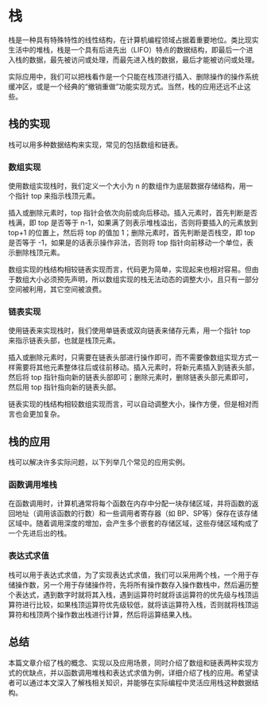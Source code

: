 # 栈
栈是一种具有特殊特性的线性结构，在计算机编程领域占据着重要地位。类比现实生活中的堆栈，栈是一个具有后进先出（LIFO）特点的数据结构，即最后一个进入栈的数据，最先被访问或处理，而最先进入栈的数据，最后才能被访问或处理。

实际应用中，我们可以把栈看作是一个只能在栈顶进行插入、删除操作的操作系统缓冲区，或是一个经典的“撤销重做”功能实现方式。当然，栈的应用还远不止这些。

## 栈的实现
栈可以用多种数据结构来实现，常见的包括数组和链表。

### 数组实现
使用数组实现栈时，我们定义一个大小为 n 的数组作为底层数据存储结构，用一个指针 top 来指示栈顶元素。

插入或删除元素时，top 指针会依次向前或向后移动。插入元素时，首先判断是否栈满，即 top 是否等于 n-1，如果满了则表示堆栈溢出，否则将要插入的元素放到 top+1 的位置上，然后将 top 的值加 1；删除元素时，首先判断是否栈空，即 top 是否等于 -1，如果是的话表示操作非法，否则将 top 指针向前移动一个单位，表示删除栈顶元素。

数组实现的栈结构相较链表实现而言，代码更为简单，实现起来也相对容易。但由于数组大小必须预先声明，所以数组实现的栈无法动态的调整大小，且只有一部分空间被利用，其它空间被浪费。

### 链表实现
使用链表来实现栈时，我们使用单链表或双向链表来储存元素，用一个指针 top 来指示链表头部，也就是栈顶元素。

插入或删除元素时，只需要在链表头部进行操作即可，而不需要像数组实现方式一样需要将其他元素整体往后或往前移动。插入元素时，将新元素插入到链表头部，然后将 top 指针指向新的链表头部即可；删除元素时，删除链表头部元素即可，然后用 top 指针指向新的链表头部。

链表实现的栈结构相较数组实现而言，可以自动调整大小，操作方便，但是相对而言也会更加复杂。

## 栈的应用
栈可以解决许多实际问题，以下列举几个常见的应用实例。

### 函数调用堆栈
在函数调用时，计算机通常将每个函数在内存中分配一块存储区域，并将函数的返回地址（调用该函数的行数）和一些调用者寄存器（如 BP、SP等）保存在该存储区域中。随着调用深度的增加，会产生多个嵌套的存储区域，这些存储区域构成了一个先进后出的栈。

### 表达式求值
栈可以用于表达式求值，为了实现表达式求值，我们可以采用两个栈，一个用于存储操作数，另一个用于存储操作符，先将所有操作数存入操作数栈中，然后遍历整个表达式，遇到数字时就将其入栈，遇到运算符时就将该运算符的优先级与栈顶运算符进行比较，如果栈顶运算符优先级较低，就将该运算符入栈，否则就将栈顶运算符和栈顶两个操作数出栈进行计算，然后将运算结果入栈。

## 总结
本篇文章介绍了栈的概念、实现以及应用场景，同时介绍了数组和链表两种实现方式的优缺点，并以函数调用堆栈和表达式求值为例，详细介绍了栈的应用。希望读者可以通过本文深入了解栈相关知识，并能够在实际编程中灵活应用栈这种数据结构。